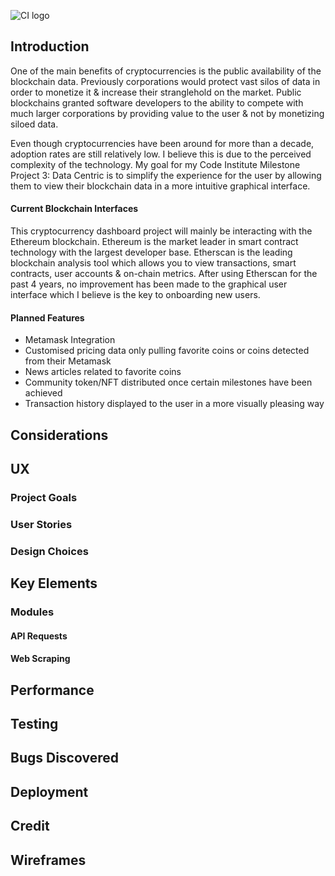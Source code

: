 ![CI logo](https://codeinstitute.s3.amazonaws.com/fullstack/ci_logo_small.png)

## Introduction

One of the main benefits of cryptocurrencies is the public availability of the blockchain data. Previously corporations would protect vast silos of data in order to monetize it & increase their stranglehold on the market.
Public blockchains granted software developers to the ability to compete with much larger corporations by providing value to the user & not by monetizing siloed data.

Even though cryptocurrencies have been around for more than a decade, adoption rates are still relatively low. I believe this is due to the perceived complexity of the technology.
My goal for my Code Institute Milestone Project 3: Data Centric is to simplify the experience for the user by allowing them to view their blockchain data in a more intuitive graphical interface.

#### Current Blockchain Interfaces

This cryptocurrency dashboard project will mainly be interacting with the Ethereum blockchain. Ethereum is the market leader in smart contract technology with the largest developer base.
Etherscan is the leading blockchain analysis tool which allows you to view transactions, smart contracts, user accounts & on-chain metrics. After using Etherscan for the past 4 years, no improvement has been made to the graphical user interface which I believe is the key to onboarding new users. 

#### Planned Features

* Metamask Integration
* Customised pricing data only pulling favorite coins or coins detected from their Metamask
* News articles related to favorite coins
* Community token/NFT distributed once certain milestones have been achieved
* Transaction history displayed to the user in a more visually pleasing way


## Considerations

## UX

### Project Goals

### User Stories

### Design Choices

## Key Elements

### Modules

#### API Requests

#### Web Scraping

## Performance

## Testing

## Bugs Discovered

## Deployment

## Credit

## Wireframes


